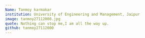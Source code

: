 ```yaml
---
Name: Tanmoy karmakar
institution: University of Engineering and Management, Jaipur
image: tanmoy27112000.jpg 
quote: Nothing can stop me,I am all the way up.
github: tanmoy27112000
---
```

